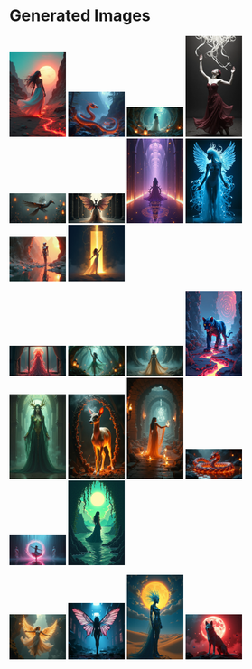 # Generated Images



<img src="2025_07_20_01.png" width="100"/> <img src="2025_07_20_02.png" width="100"/> <img src="2025_07_20_03.png" width="100"/> <img src="2025_07_20_04.png" width="100"/> <img src="2025_07_20_05.png" width="100"/> <img src="2025_07_20_06.png" width="100"/> <img src="2025_07_20_07.png" width="100"/> <img src="2025_07_20_08.png" width="100"/> <img src="2025_07_20_09.png" width="100"/> <img src="2025_07_20_10.png" width="100"/>

<img src="2025_07_20_11.png" width="100"/> <img src="2025_07_20_12.png" width="100"/> <img src="2025_07_20_13.png" width="100"/> <img src="2025_07_20_14.png" width="100"/> <img src="2025_07_20_15.png" width="100"/> <img src="2025_07_20_16.png" width="100"/> <img src="2025_07_20_17.png" width="100"/> <img src="2025_07_20_18.png" width="100"/> <img src="2025_07_20_19.png" width="100"/> <img src="2025_07_20_20.png" width="100"/>

<img src="2025_07_20_21.png" width="100"/> <img src="2025_07_20_22.png" width="100"/> <img src="2025_07_20_23.png" width="100"/> <img src="2025_07_20_24.png" width="100"/>